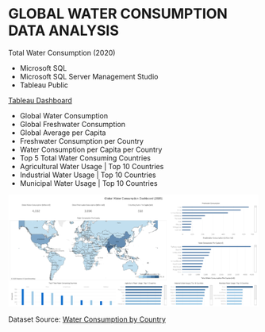 # GLOBAL WATER CONSUMPTION DATA ANALYSIS

Total Water Consumption (2020)

* Microsoft SQL 
* Microsoft SQL Server Management Studio
* Tableau Public

[Tableau Dashboard](https://public.tableau.com/views/WaterConsumptionDashboard_17388087485490/Home?:language=en-US&:sid=&:redirect=auth&:display_count=n&:origin=viz_share_link)

* Global Water Consumption
* Global Freshwater Consumption
* Global Average per Capita
* Freshwater Consumption per Country
* Water Consumption per Capita per Country
* Top 5 Total Water Consuming Countries
* Agricultural Water Usage | Top 10 Countries
* Industrial Water Usage | Top 10 Countries
* Municipal Water Usage | Top 10 Countries 

![Dashboard](https://github.com/yanraze/Global-Water-Consumption-Data-Analysis/blob/main/Water%20Consumption%20Dashboard.png)

Dataset Source: [Water Consumption by Country ](https://worldpopulationreview.com/country-rankings/water-consumption-by-country)
